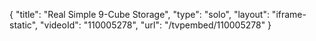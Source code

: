 {
    "title": "Real Simple 9-Cube Storage",
    "type": "solo",
    "layout": "iframe-static",
    "videoId": "110005278",
    "url": "\/tvpembed\/110005278"
}